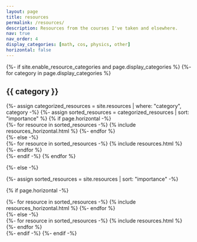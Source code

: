 ```yaml
---
layout: page
title: resources
permalink: /resources/
description: Resources from the courses I've taken and elsewhere.
nav: true
nav_order: 4
display_categories: [math, cos, physics, other]
horizontal: false
---
```


<!-- pages/resources.md -->
<div class="courses">
{%- if site.enable_resource_categories and page.display_categories %}
  <!-- Display categorized resources -->
  {%- for category in page.display_categories %}
  <h2 class="category">{{ category }}</h2>
  {%- assign categorized_resources = site.resources | where: "category", category -%}
  {%- assign sorted_resources = categorized_resources | sort: "importance" %}
  <!-- Generate cards for each resource -->
  {% if page.horizontal -%}
  <div class="container">
    <div class="row row-cols-2">
    {%- for resource in sorted_resources -%}
      {% include resources_horizontal.html %}
    {%- endfor %}
    </div>
  </div>
  {%- else -%}
  <div class="grid">
    {%- for resource in sorted_resources -%}
      {% include resources.html %}
    {%- endfor %}
  </div>
  {%- endif -%}
  {% endfor %}

{%- else -%}
<!-- Display resources without categories -->
  {%- assign sorted_resources = site.resources | sort: "importance" -%}
  <!-- Generate cards for each resource -->
  {% if page.horizontal -%}
  <div class="container">
    <div class="row row-cols-2">
    {%- for resource in sorted_resources -%}
      {% include resources_horizontal.html %}
    {%- endfor %}
    </div>
  </div>
  {%- else -%}
  <div class="grid">
    {%- for resource in sorted_resources -%}
      {% include resources.html %}
    {%- endfor %}
  </div>
  {%- endif -%}
{%- endif -%}
</div>
